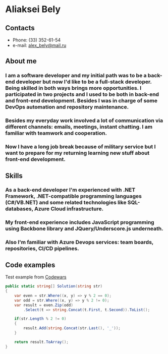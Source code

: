 # Aliaksei Bely

## Contacts

- Phone: (33) 352-61-54
- e-mail: alex_bely@mail.ru

## About me

### I am a software developer and my initial path was to be a back-end developer but now I'd like to be a full-stack developer. Being skilled in both ways brings more opportunities. I participated in two projects and I used to be both in back-end and front-end development. Besides I was in charge of some DevOps automation and repository maintenance.

### Besides my everyday work involved a lot of communication via different channels: emails, meetings, instant chatting. I am familiar with teamwork and cooperation.

### Now I have a long job break because of military service but I want to prepare for my returning learning new stuff about front-end development.

## Skills

### As a back-end developer I'm experienced with .NET Framework, .NET-compatible programming languages (C#/VB.NET) and some related technologies like SQL-databases, Azure Cloud infrastructure.

### My front-end experience includes JavaScript programming using Backbone library and JQuery/Underscore.js underneath.

### Also I'm familiar with Azure Devops services: team boards, repositories, CI/CD pipelines.

## Code examples

Test example from [Codewars](https://www.codewars.com/)

```cs
public static string[] Solution(string str)
{
    var even = str.Where((x, y) => y % 2 == 0);
    var odd = str.Where((x, y) => y % 2 != 0);
    var result = even.Zip(odd)
        .Select(t => string.Concat(t.First, t.Second)).ToList();

    if(str.Length % 2 != 0)
    {
        result.Add(string.Concat(str.Last(), '_'));
    }

    return result.ToArray();
}
```
